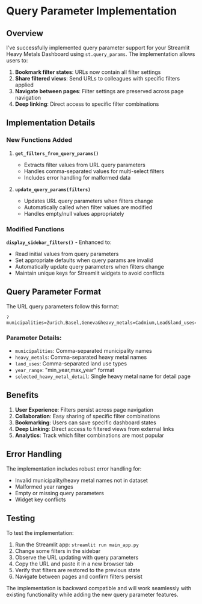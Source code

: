 # Query Parameter Implementation

## Overview
I've successfully implemented query parameter support for your Streamlit Heavy Metals Dashboard using `st.query_params`. The implementation allows users to:

1. **Bookmark filter states**: URLs now contain all filter settings
2. **Share filtered views**: Send URLs to colleagues with specific filters applied
3. **Navigate between pages**: Filter settings are preserved across page navigation
4. **Deep linking**: Direct access to specific filter combinations

## Implementation Details

### New Functions Added

1. **`get_filters_from_query_params()`**
   - Extracts filter values from URL query parameters
   - Handles comma-separated values for multi-select filters
   - Includes error handling for malformed data

2. **`update_query_params(filters)`**
   - Updates URL query parameters when filters change
   - Automatically called when filter values are modified
   - Handles empty/null values appropriately

### Modified Functions

**`display_sidebar_filters()`** - Enhanced to:
- Read initial values from query parameters
- Set appropriate defaults when query params are invalid
- Automatically update query parameters when filters change
- Maintain unique keys for Streamlit widgets to avoid conflicts

## Query Parameter Format

The URL query parameters follow this format:
```
?municipalities=Zurich,Basel,Geneva&heavy_metals=Cadmium,Lead&land_uses=Agricultural,Urban&year_range=2010,2020&selected_heavy_metal_detail=Cadmium
```

### Parameter Details:
- `municipalities`: Comma-separated municipality names
- `heavy_metals`: Comma-separated heavy metal names
- `land_uses`: Comma-separated land use types
- `year_range`: "min_year,max_year" format
- `selected_heavy_metal_detail`: Single heavy metal name for detail page

## Benefits

1. **User Experience**: Filters persist across page navigation
2. **Collaboration**: Easy sharing of specific filter combinations
3. **Bookmarking**: Users can save specific dashboard states
4. **Deep Linking**: Direct access to filtered views from external links
5. **Analytics**: Track which filter combinations are most popular

## Error Handling

The implementation includes robust error handling for:
- Invalid municipality/heavy metal names not in dataset
- Malformed year ranges
- Empty or missing query parameters
- Widget key conflicts

## Testing

To test the implementation:
1. Run the Streamlit app: `streamlit run main_app.py`
2. Change some filters in the sidebar
3. Observe the URL updating with query parameters
4. Copy the URL and paste it in a new browser tab
5. Verify that filters are restored to the previous state
6. Navigate between pages and confirm filters persist

The implementation is backward compatible and will work seamlessly with existing functionality while adding the new query parameter features.